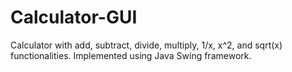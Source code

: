 # Calculator-GUI
Calculator with add, subtract, divide, multiply, 1/x, x^2, and sqrt(x) functionalities.
Implemented using Java Swing framework.
